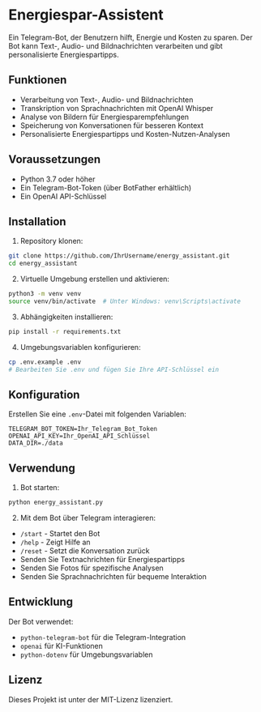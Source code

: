 # Energiespar-Assistent

Ein Telegram-Bot, der Benutzern hilft, Energie und Kosten zu sparen. Der Bot kann Text-, Audio- und Bildnachrichten verarbeiten und gibt personalisierte Energiespartipps.

## Funktionen

- Verarbeitung von Text-, Audio- und Bildnachrichten
- Transkription von Sprachnachrichten mit OpenAI Whisper
- Analyse von Bildern für Energiesparempfehlungen
- Speicherung von Konversationen für besseren Kontext
- Personalisierte Energiespartipps und Kosten-Nutzen-Analysen

## Voraussetzungen

- Python 3.7 oder höher
- Ein Telegram-Bot-Token (über BotFather erhältlich)
- Ein OpenAI API-Schlüssel

## Installation

1. Repository klonen:
```bash
git clone https://github.com/IhrUsername/energy_assistant.git
cd energy_assistant
```

2. Virtuelle Umgebung erstellen und aktivieren:
```bash
python3 -m venv venv
source venv/bin/activate  # Unter Windows: venv\Scripts\activate
```

3. Abhängigkeiten installieren:
```bash
pip install -r requirements.txt
```

4. Umgebungsvariablen konfigurieren:
```bash
cp .env.example .env
# Bearbeiten Sie .env und fügen Sie Ihre API-Schlüssel ein
```

## Konfiguration

Erstellen Sie eine `.env`-Datei mit folgenden Variablen:

```
TELEGRAM_BOT_TOKEN=Ihr_Telegram_Bot_Token
OPENAI_API_KEY=Ihr_OpenAI_API_Schlüssel
DATA_DIR=./data
```

## Verwendung

1. Bot starten:
```bash
python energy_assistant.py
```

2. Mit dem Bot über Telegram interagieren:
- `/start` - Startet den Bot
- `/help` - Zeigt Hilfe an
- `/reset` - Setzt die Konversation zurück
- Senden Sie Textnachrichten für Energiespartipps
- Senden Sie Fotos für spezifische Analysen
- Senden Sie Sprachnachrichten für bequeme Interaktion

## Entwicklung

Der Bot verwendet:
- `python-telegram-bot` für die Telegram-Integration
- `openai` für KI-Funktionen
- `python-dotenv` für Umgebungsvariablen

## Lizenz

Dieses Projekt ist unter der MIT-Lizenz lizenziert. 